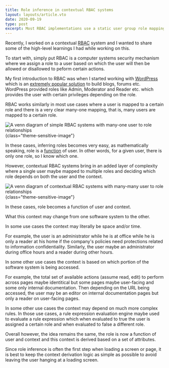 ```yaml
---
title: Role inference in contextual RBAC systems
layout: layouts/article.vto
date: 2020-09-19
type: post
excerpt: Most RBAC implementations use a static user group role mapping to infer roles. However, contextual RBAC systems make it harder to infer roles and I wanted to decode this in my post.
---
```

Recently, I worked on a contextual [RBAC](https://en.wikipedia.org/wiki/Role-based_access_control) system and I wanted to share some of the high-level learnings I had while working on this.

To start with, simply put RBAC is a computer systems security mechanism where we assign a role to a user based on which the user will then be allowed or disallowed to peform certain actions.

My first introduction to RBAC was when I started working with [WordPress](https://wordpress.org) which is an [extremely popular solution](https://venturebeat.com/media/wordpress-now-powers-30-of-websites/) to build blogs, forums etc. WordPress provided roles like Admin, Moderator and Reader etc. which provides the user with certain privileges depending on the role.

RBAC works similarly in most use cases where a user is mapped to a certain role and there is a very clear many-one mapping, that is, many users are mapped to a certain role.

![A venn diagram of simple RBAC systems with many-one user to role relationships](/img/most-rbac.png "Most RBAC Systems"){class="theme-sensitive-image"}

In these cases, inferring roles becomes very easy, as mathematically speaking, role is a [function](https://en.wikipedia.org/wiki/Function_(mathematics)) of user. In other words, for a given user, there is only one role, so I know which one.

However, contextual RBAC systems bring in an added layer of complexity where a single user maybe mapped to multiple roles and deciding which role depends on both the user and the context.

![A venn diagram of contextual RBAC systems with many-many user to role relationships](/img/contextual-rbac.png "Contextual RBAC Systems"){class="theme-sensitive-image"}

In these cases, role becomes a function of user and context.

What this context may change from one software system to the other.

In some use cases the context may literally be space and/or time.

For example, the user is an administrator while he is at office while he is only a reader at his home if the company's policies need protections related to information confidentiality. Similarly, the user maybe an administrator during office hours and a reader during other hours.

In some other use cases the context is based on which portion of the software system is being accessed.

For example, the total set of available actions (assume read, edit) to perform across pages maybe identitical but some pages maybe user-facing and some only internal documentation. Then depending on the URL being accessed, the user may be an editor on internal documentation pages but only a reader on user-facing pages.

In some other use cases the context may depend on much more complex rules. In those use cases, a rule expression evaluation engine maybe used to evaluate a rule expression which when evaluated to true the user is assigned a certain role and when evaluated to false a different role.

Overall however, the idea remains the same, the role is now a function of user and context and this context is derived based on a set of attributes.

Since role inference is often the first step when loading a screen or page, it is best to keep the context derivation logic as simple as possible to avoid leaving the user hanging at a loading screen.